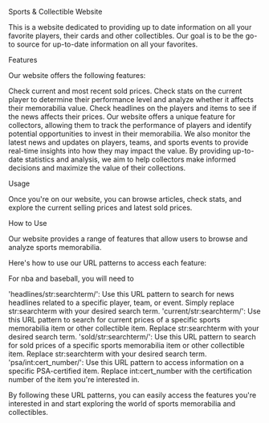 Sports & Collectible Website

This is a website dedicated to providing up to date information on all your favorite players, their cards and other collectibles. Our goal is to be the go-to source for up-to-date information on all your favorites.

Features

Our website offers the following features:

Check current and most recent sold prices. Check stats on the current player to determine their performance level and analyze whether it affects their memorabilia value. Check headlines on the players and items to see if the news affects their prices. Our website offers a unique feature for collectors, allowing them to track the performance of players and identify potential opportunities to invest in their memorabilia. We also monitor the latest news and updates on players, teams, and sports events to provide real-time insights into how they may impact the value. By providing up-to-date statistics and analysis, we aim to help collectors make informed decisions and maximize the value of their collections.

Usage

Once you're on our website, you can browse articles, check stats, and explore the current selling prices and latest sold prices.

How to Use

Our website provides a range of features that allow users to browse and analyze sports memorabilia.

Here's how to use our URL patterns to access each feature:

For nba and baseball, you will need to 

'headlines/str:searchterm/': Use this URL pattern to search for news headlines related to a specific player, team, or event. Simply replace str:searchterm with your desired search term. 
'current/str:searchterm/': Use this URL pattern to search for current prices of a specific sports memorabilia item or other collectible item. Replace str:searchterm with your desired search term. 
'sold/str:searchterm/': Use this URL pattern to search for sold prices of a specific sports memorabilia item or other collectible item. Replace str:searchterm with your desired search term. 
'psa/int:cert_number/': Use this URL pattern to access information on a specific PSA-certified item. Replace int:cert_number with the certification number of the item you're interested in. 

By following these URL patterns, you can easily access the features you're interested in and start exploring the world of sports memorabilia and collectibles.
